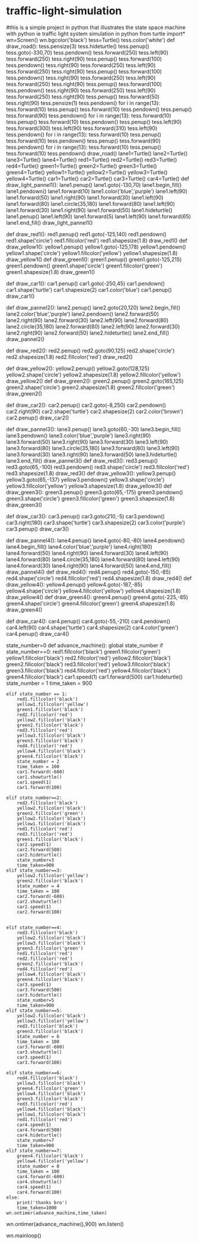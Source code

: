 # traffic-light-simulation
#this is a simple project in python that illustrates the state space machine with python ie traffic light system simulation in python
from turtle import*
wn=Screen()
wn.bgcolor('black')
tess=Turtle()
tess.color('white')
def draw_road():
    tess.pensize(3)
    tess.hideturtle()
    tess.penup()
    tess.goto(-330,70)
    tess.pendown()
    tess.forward(250)
    tess.left(90)
    tess.forward(250)
    tess.right(90)
    tess.penup()
    tess.forward(100)
    tess.pendown()
    tess.right(90)
    tess.forward(250)
    tess.left(90)
    tess.forward(250)
    tess.right(90)
    tess.penup()
    tess.forward(100)
    tess.pendown()
    tess.right(90)
    tess.forward(250)
    tess.left(90)
    tess.forward(250)
    tess.right(90)
    tess.penup()
    tess.forward(100)
    tess.pendown()
    tess.right(90)
    tess.forward(250)
    tess.left(90)
    tess.forward(250)
    tess.right(90)
    tess.penup()
    tess.forward(50)
    tess.right(90)
    tess.pensize(1)
    tess.pendown()
    for i in range(13):
        tess.forward(10)
        tess.penup()
        tess.forward(10)
        tess.pendown()
    tess.penup()
    tess.forward(90)
    tess.pendown()
    for i in range(13):
        tess.forward(10)
        tess.penup()
        tess.forward(10)
        tess.pendown()
    tess.penup()
    tess.left(90)
    tess.forward(300)
    tess.left(90)
    tess.forward(310)
    tess.left(90)
    tess.pendown()
    for i in range(13):
        tess.forward(10)
        tess.penup()
        tess.forward(10)
        tess.pendown()
    tess.penup()
    tess.forward(90)
    tess.pendown()
    for i in range(13):
        tess.forward(10)
        tess.penup()
        tess.forward(10)
        tess.pendown()
draw_road()
lane1=Turtle()
lane2=Turtle()
lane3=Turtle()
lane4=Turtle()
red1=Turtle()
red2=Turtle()
red3=Turtle()
red4=Turtle()
green1=Turtle()
green2=Turtle()
green3=Turtle()
green4=Turtle()
yellow1=Turtle()
yellow2=Turtle()
yellow3=Turtle()
yellow4=Turtle()
car1=Turtle()
car2=Turtle()
car3=Turtle()
car4=Turtle()
def draw_light_pannel1():
    lane1.penup()
    lane1.goto(-130,70)
    lane1.begin_fill()
    lane1.pendown()
    lane1.forward(10)
    lane1.color('blue','purple')
    lane1.left(90)
    lane1.forward(50)
    lane1.right(90)
    lane1.forward(30)
    lane1.left(90)
    lane1.forward(80)
    lane1.circle(35,180)
    lane1.forward(80)
    lane1.left(90)
    lane1.forward(30)
    lane1.right(90)
    lane1.forward(50)
    lane1.hideturtle()
    lane1.penup()
    lane1.left(90)
    lane1.forward(5)
    lane1.left(90)
    lane1.forward(65)
    lane1.end_fill()
draw_light_pannel1()

def draw_red1():
    red1.penup()
    red1.goto(-125,140)
    red1.pendown()
    red1.shape('circle')
    red1.fillcolor('red')
    red1.shapesize(1.8)
draw_red1()
def draw_yellow1():
    yellow1.penup()
    yellow1.goto(-125,178)
    yellow1.pendown()
    yellow1.shape('circle')
    yellow1.fillcolor('yellow')
    yellow1.shapesize(1.8)
draw_yellow1()
def draw_green1():
    green1.penup()
    green1.goto(-125,215)
    green1.pendown()
    green1.shape('circle')
    green1.fillcolor('green')
    green1.shapesize(1.8)
draw_green1()

def draw_car1():
    car1.penup()
    car1.goto(-250,45)
    car1.pendown()
    car1.shape('turtle')
    car1.shapesize(2)
    car1.color('blue')
    car1.penup()
draw_car1()

def draw_pannel2():
    lane2.penup()
    lane2.goto(20,120)
    lane2.begin_fill()
    lane2.color('blue','purple')
    lane2.pendown()
    lane2.forward(50)
    lane2.right(90)
    lane2.forward(30)
    lane2.left(90)
    lane2.forward(80)
    lane2.circle(35,180)
    lane2.forward(80)
    lane2.left(90)
    lane2.forward(30)
    lane2.right(90)
    lane2.forward(50)
    lane2.hideturtle()
    lane2.end_fill()
draw_pannel2()

def draw_red2():
    red2.penup()
    red2.goto(90,125)
    red2.shape('circle')
    red2.shapesize(1.8)
    red2.fillcolor('red')
draw_red2()

def draw_yellow2():
    yellow2.penup()
    yellow2.goto(128,125)
    yellow2.shape('circle')
    yellow2.shapesize(1.8)
    yellow2.fillcolor('yellow')
draw_yellow2()
def draw_green2():
    green2.penup()
    green2.goto(165,125)
    green2.shape('circle')
    green2.shapesize(1.8)
    green2.fillcolor('green')
draw_green2()

def draw_car2():
    car2.penup()
    car2.goto(-8,250)
    car2.pendown()
    car2.right(90)
    car2.shape('turtle')
    car2.shapesize(2)
    car2.color('brown')
    car2.penup()
draw_car2()

def draw_pannel3():
    lane3.penup()
    lane3.goto(60,-30)
    lane3.begin_fill()
    lane3.pendown()
    lane3.color('blue','purple')
    lane3.right(90)
    lane3.forward(50)
    lane3.right(90)
    lane3.forward(30)
    lane3.left(90)
    lane3.forward(80)
    lane3.circle(35,180)
    lane3.forward(80)
    lane3.left(90)
    lane3.forward(30)
    lane3.right(90)
    lane3.forward(50)
    lane3.hideturtle()
    lane3.end_fill()
draw_pannel3()
def draw_red3():
    red3.penup()
    red3.goto(65,-100)
    red3.pendown()
    red3.shape('circle')
    red3.fillcolor('red')
    red3.shapesize(1.8)
draw_red3()
def draw_yellow3():
    yellow3.penup()
    yellow3.goto(65,-137)
    yellow3.pendown()
    yellow3.shape('circle')
    yellow3.fillcolor('yellow')
    yellow3.shapesize(1.8)
draw_yellow3()
def draw_green3():
    green3.penup()
    green3.goto(65,-175)
    green3.pendown()
    green3.shape('circle')
    green3.fillcolor('green')
    green3.shapesize(1.8)
draw_green3()

def draw_car3():
    car3.penup()
    car3.goto(210,-5)
    car3.pendown()
    car3.right(180)
    car3.shape('turtle')
    car3.shapesize(2)
    car3.color('purple')
    car3.penup()
draw_car3()

def draw_pannel4():
    lane4.penup()
    lane4.goto(-80,-80)
    lane4.pendown()
    lane4.begin_fill()
    lane4.color('blue','purple')
    lane4.right(180)
    lane4.forward(50)
    lane4.right(90)
    lane4.forward(30)
    lane4.left(90)
    lane4.forward(80)
    lane4.circle(35,180)
    lane4.forward(80)
    lane4.left(90)
    lane4.forward(30)
    lane4.right(90)
    lane4.forward(50)
    lane4.end_fill()
draw_pannel4()
def draw_red4():
    red4.penup()
    red4.goto(-150,-85)
    red4.shape('circle')
    red4.fillcolor('red')
    red4.shapesize(1.8)
draw_red4()
def draw_yellow4():
    yellow4.penup()
    yellow4.goto(-187,-85)
    yellow4.shape('circle')
    yellow4.fillcolor('yellow')
    yellow4.shapesize(1.8)
draw_yellow4()
def draw_green4():
    green4.penup()
    green4.goto(-225,-85)
    green4.shape('circle')
    green4.fillcolor('green')
    green4.shapesize(1.8)
draw_green4()

def draw_car4():
    car4.penup()
    car4.goto(-55,-210)
    car4.pendown()
    car4.left(90)
    car4.shape('turtle')
    car4.shapesize(2)
    car4.color('green')
    car4.penup()
draw_car4()

state_number=0
def advance_machine():
    global state_number
    if state_number==0:
        red1.fillcolor('black')
        green1.fillcolor('green')
        yellow1.fillcolor('black')
        red2.fillcolor('red')
        yellow2.fillcolor('black')
        green2.fillcolor('black')
        red3.fillcolor('red')
        yellow3.fillcolor('black')
        green3.fillcolor('black')
        red4.fillcolor('red')
        yellow4.fillcolor('black')
        green4.fillcolor('black')
        car1.speed(1)
        car1.forward(500)
        car1.hideturtle()
        state_number = 1
        time_taken = 900

    elif state_number == 1:
        red1.fillcolor('black')
        yellow1.fillcolor('yellow')
        green1.fillcolor('black')
        red2.fillcolor('red')
        yellow2.fillcolor('black')
        green2.fillcolor('black')
        red3.fillcolor('red')
        yellow3.fillcolor('black')
        green3.fillcolor('black')
        red4.fillcolor('red')
        yellow4.fillcolor('black')
        green4.fillcolor('black')
        state_number = 2
        time_taken = 100
        car1.forward(-600)
        car1.showturtle()
        car1.speed(1)
        car1.forward(100)

    elif state_number==2:
        red2.fillcolor('black')
        yellow2.fillcolor('black')
        green2.fillcolor('green')
        yellow2.fillcolor('black')
        yellow1.fillcolor('black')
        red1.fillcolor('red')
        red3.fillcolor('red')
        green1.fillcolor('black')
        car2.speed(1)
        car2.forward(500)
        car2.hideturtle()
        state_number=3
        time_taken=900
    elif state_number==3:
        yellow2.fillcolor('yellow')
        green2.fillcolor('black')
        state_number = 4
        time_taken = 100
        car2.forward(-600)
        car2.showturtle()
        car2.speed(1)
        car2.forward(100)


    elif state_number==4:
        red3.fillcolor('black')
        yellow2.fillcolor('black')
        yellow3.fillcolor('black')
        green3.fillcolor('green')
        red1.fillcolor('red')
        red2.fillcolor('red')
        green2.fillcolor('black')
        red4.fillcolor('red')
        yellow4.fillcolor('black')
        green4.fillcolor('black')
        car3.speed(1)
        car3.forward(500)
        car3.hideturtle()
        state_number=5
        time_taken=900
    elif state_number==5:
        yellow2.fillcolor('black')
        yellow3.fillcolor('yellow')
        red3.fillcolor('black')
        green3.fillcolor('black')
        state_number = 6
        time_taken = 100
        car3.forward(-600)
        car3.showturtle()
        car3.speed(1)
        car3.forward(100)

    elif state_number==6:
        red4.fillcolor('black')
        yellow3.fillcolor('black')
        green4.fillcolor('green')
        yellow4.fillcolor('black')
        green3.fillcolor('black')
        red3.fillcolor('red')
        yellow4.fillcolor('black')
        yellow1.fillcolor('black')
        red1.fillcolor('red')
        car4.speed(1)
        car4.forward(500)
        car4.hideturtle()
        state_number=7
        time_taken=900
    elif state_number==7:
        green4.fillcolor('black')
        yellow4.fillcolor('yellow')
        state_number = 0
        time_taken = 100
        car4.forward(-600)
        car4.showturtle()
        car4.speed(1)
        car4.forward(100)
    else:
        print('thanks bro')
        time_taken=1000
    wn.ontimer(advance_machine,time_taken)
wn.ontimer(advance_machine(),900)
wn.listen()

wn.mainloop()
